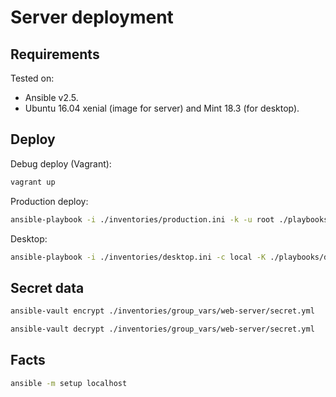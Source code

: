 Server deployment
=================

Requirements
------------

Tested on:

* Ansible v2.5.
* Ubuntu 16.04 xenial (image for server) and Mint 18.3 (for desktop).

Deploy
------

Debug deploy (Vagrant):

```bash
vagrant up
```

Production deploy:

```bash
ansible-playbook -i ./inventories/production.ini -k -u root ./playbooks/web_server.yml
```

Desktop:

```bash
ansible-playbook -i ./inventories/desktop.ini -c local -K ./playbooks/desktop.yml
```

Secret data
-----------

```bash
ansible-vault encrypt ./inventories/group_vars/web-server/secret.yml
```

```bash
ansible-vault decrypt ./inventories/group_vars/web-server/secret.yml
```

Facts
-----

```bash
ansible -m setup localhost
```
